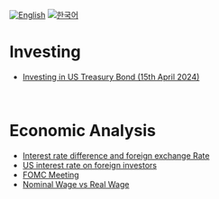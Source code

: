 [![English](https://img.shields.io/badge/lang-English-blue.svg)](https://github.com/juho-creator/investing/blob/main/README.md)
[![한국어](https://img.shields.io/badge/lang-한국어-red.svg)](https://github.com/juho-creator/investing/blob/main/KR/README.md)

# Investing
- [Investing in US Treasury Bond (15th April 2024)](https://github.com/juho-creator/Investing/blob/main/EN/TLT.md)
</br>



# Economic Analysis
- [Interest rate difference and foreign exchange Rate](https://github.com/juho-creator/Investing/blob/main/EN/Interest-Rate-Foreign-exchange.md)
- [US interest rate on foreign investors](https://github.com/juho-creator/Investing/blob/main/EN/interest-rate-foreign-investor.md)
- [FOMC Meeting](https://github.com/juho-creator/Investing/blob/main/EN/fomc.md)
- [Nominal Wage vs Real Wage](https://github.com/juho-creator/Investing/blob/main/EN/wage.md)
